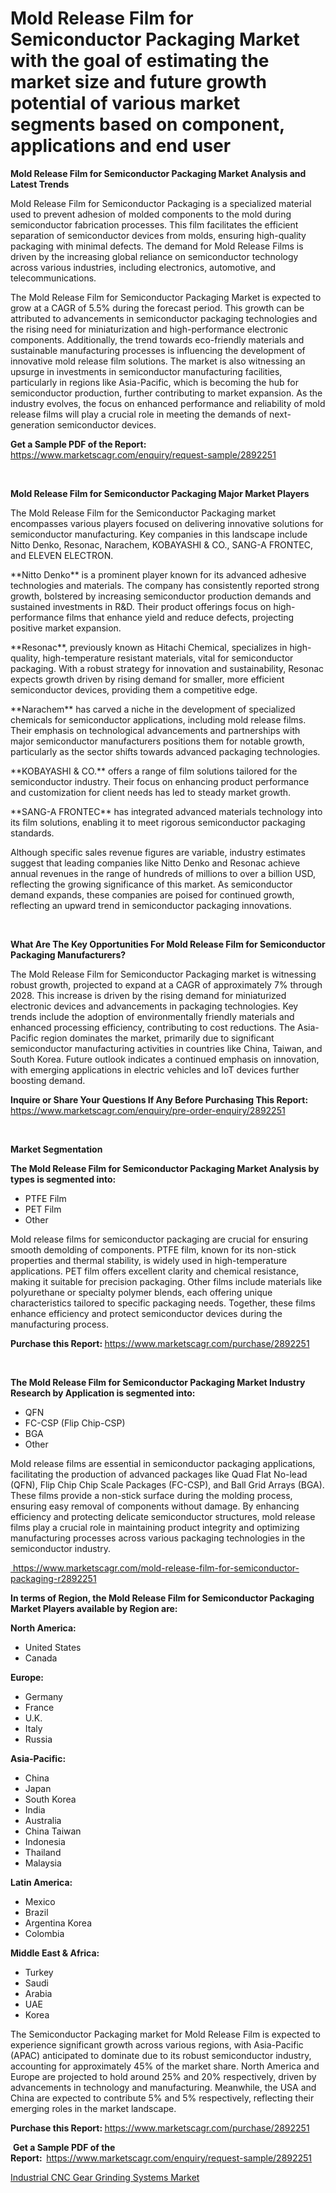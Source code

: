 <p><h1>Mold Release Film for Semiconductor Packaging Market with the goal of estimating the market size and future growth potential of various market segments based on component, applications and end user</h1></p><p><strong>Mold Release Film for Semiconductor Packaging Market Analysis and Latest Trends</strong></p>
<p><p>Mold Release Film for Semiconductor Packaging is a specialized material used to prevent adhesion of molded components to the mold during semiconductor fabrication processes. This film facilitates the efficient separation of semiconductor devices from molds, ensuring high-quality packaging with minimal defects. The demand for Mold Release Films is driven by the increasing global reliance on semiconductor technology across various industries, including electronics, automotive, and telecommunications.</p><p>The Mold Release Film for Semiconductor Packaging Market is expected to grow at a CAGR of 5.5% during the forecast period. This growth can be attributed to advancements in semiconductor packaging technologies and the rising need for miniaturization and high-performance electronic components. Additionally, the trend towards eco-friendly materials and sustainable manufacturing processes is influencing the development of innovative mold release film solutions. The market is also witnessing an upsurge in investments in semiconductor manufacturing facilities, particularly in regions like Asia-Pacific, which is becoming the hub for semiconductor production, further contributing to market expansion. As the industry evolves, the focus on enhanced performance and reliability of mold release films will play a crucial role in meeting the demands of next-generation semiconductor devices.</p></p>
<p><strong>Get a Sample PDF of the Report:&nbsp;</strong> <a href="https://www.marketscagr.com/enquiry/request-sample/2892251?utm_campaign=3460&utm_medium=2&utm_source=Github&utm_content=ia&utm_term=15032025&utm_id=mold-release-film-for-semiconductor-packaging">https://www.marketscagr.com/enquiry/request-sample/2892251</a></p>
<p>&nbsp;</p>
<p><strong>Mold Release Film for Semiconductor Packaging Major Market Players</strong></p>
<p><p>The Mold Release Film for the Semiconductor Packaging market encompasses various players focused on delivering innovative solutions for semiconductor manufacturing. Key companies in this landscape include Nitto Denko, Resonac, Narachem, KOBAYASHI & CO., SANG-A FRONTEC, and ELEVEN ELECTRON. </p><p>**Nitto Denko** is a prominent player known for its advanced adhesive technologies and materials. The company has consistently reported strong growth, bolstered by increasing semiconductor production demands and sustained investments in R&D. Their product offerings focus on high-performance films that enhance yield and reduce defects, projecting positive market expansion.</p><p>**Resonac**, previously known as Hitachi Chemical, specializes in high-quality, high-temperature resistant materials, vital for semiconductor packaging. With a robust strategy for innovation and sustainability, Resonac expects growth driven by rising demand for smaller, more efficient semiconductor devices, providing them a competitive edge.</p><p>**Narachem** has carved a niche in the development of specialized chemicals for semiconductor applications, including mold release films. Their emphasis on technological advancements and partnerships with major semiconductor manufacturers positions them for notable growth, particularly as the sector shifts towards advanced packaging technologies.</p><p>**KOBAYASHI & CO.** offers a range of film solutions tailored for the semiconductor industry. Their focus on enhancing product performance and customization for client needs has led to steady market growth.</p><p>**SANG-A FRONTEC** has integrated advanced materials technology into its film solutions, enabling it to meet rigorous semiconductor packaging standards. </p><p>Although specific sales revenue figures are variable, industry estimates suggest that leading companies like Nitto Denko and Resonac achieve annual revenues in the range of hundreds of millions to over a billion USD, reflecting the growing significance of this market. As semiconductor demand expands, these companies are poised for continued growth, reflecting an upward trend in semiconductor packaging innovations.</p></p>
<p>&nbsp;</p>
<p><strong>What Are The Key Opportunities For Mold Release Film for Semiconductor Packaging Manufacturers?</strong></p>
<p><p>The Mold Release Film for Semiconductor Packaging market is witnessing robust growth, projected to expand at a CAGR of approximately 7% through 2028. This increase is driven by the rising demand for miniaturized electronic devices and advancements in packaging technologies. Key trends include the adoption of environmentally friendly materials and enhanced processing efficiency, contributing to cost reductions. The Asia-Pacific region dominates the market, primarily due to significant semiconductor manufacturing activities in countries like China, Taiwan, and South Korea. Future outlook indicates a continued emphasis on innovation, with emerging applications in electric vehicles and IoT devices further boosting demand.</p></p>
<p><strong>Inquire or Share Your Questions If Any Before Purchasing This Report:</strong> <a href="https://www.marketscagr.com/enquiry/pre-order-enquiry/2892251?utm_campaign=3460&utm_medium=2&utm_source=Github&utm_content=ia&utm_term=15032025&utm_id=mold-release-film-for-semiconductor-packaging">https://www.marketscagr.com/enquiry/pre-order-enquiry/2892251</a></p>
<p>&nbsp;</p>
<p><strong>Market Segmentation</strong></p>
<p><strong>The Mold Release Film for Semiconductor Packaging Market Analysis by types is segmented into:</strong></p>
<p><ul><li>PTFE Film</li><li>PET Film</li><li>Other</li></ul></p>
<p><p>Mold release films for semiconductor packaging are crucial for ensuring smooth demolding of components. PTFE film, known for its non-stick properties and thermal stability, is widely used in high-temperature applications. PET film offers excellent clarity and chemical resistance, making it suitable for precision packaging. Other films include materials like polyurethane or specialty polymer blends, each offering unique characteristics tailored to specific packaging needs. Together, these films enhance efficiency and protect semiconductor devices during the manufacturing process.</p></p>
<p><strong>Purchase this Report:&nbsp;</strong><a href="https://www.marketscagr.com/purchase/2892251?utm_campaign=3460&utm_medium=2&utm_source=Github&utm_content=ia&utm_term=15032025&utm_id=mold-release-film-for-semiconductor-packaging">https://www.marketscagr.com/purchase/2892251</a></p>
<p>&nbsp;</p>
<p><strong>The Mold Release Film for Semiconductor Packaging Market Industry Research by Application is segmented into:</strong></p>
<p><ul><li>QFN</li><li>FC-CSP (Flip Chip-CSP)</li><li>BGA</li><li>Other</li></ul></p>
<p><p>Mold release films are essential in semiconductor packaging applications, facilitating the production of advanced packages like Quad Flat No-lead (QFN), Flip Chip Chip Scale Packages (FC-CSP), and Ball Grid Arrays (BGA). These films provide a non-stick surface during the molding process, ensuring easy removal of components without damage. By enhancing efficiency and protecting delicate semiconductor structures, mold release films play a crucial role in maintaining product integrity and optimizing manufacturing processes across various packaging technologies in the semiconductor industry.</p></p>
<p><a href="https://www.marketscagr.com/mold-release-film-for-semiconductor-packaging-r2892251?utm_campaign=3460&utm_medium=2&utm_source=Github&utm_content=ia&utm_term=15032025&utm_id=mold-release-film-for-semiconductor-packaging">&nbsp;https://www.marketscagr.com/mold-release-film-for-semiconductor-packaging-r2892251</a></p>
<p><strong>In terms of Region, the Mold Release Film for Semiconductor Packaging Market Players available by Region are:</strong></p>
<p>
    <p> <strong> North America: </strong>
        <ul>
            <li>United States</li>
            <li>Canada</li>
        </ul>
        </p> 
    <p> <strong> Europe: </strong>
        <ul>
            <li>Germany</li>
            <li>France</li>
            <li>U.K.</li>
            <li>Italy</li>
            <li>Russia</li>
        </ul>
        </p> 
    <p> <strong> Asia-Pacific: </strong>
        <ul>
            <li>China</li>
            <li>Japan</li>
            <li>South Korea</li>
            <li>India</li>
            <li>Australia</li>
            <li>China Taiwan</li>
            <li>Indonesia</li>
            <li>Thailand</li>
            <li>Malaysia</li>
        </ul>
        </p> 
    <p> <strong> Latin America: </strong>
        <ul>
            <li>Mexico</li>
            <li>Brazil</li>
            <li>Argentina Korea</li>
            <li>Colombia</li>
        </ul>
        </p> 
    <p> <strong> Middle East & Africa: </strong>
        <ul>
            <li>Turkey</li>
            <li>Saudi</li>
            <li>Arabia</li>
            <li>UAE</li>
            <li>Korea</li>
        </ul>
    </p>
    </p>
<p><p>The Semiconductor Packaging market for Mold Release Film is expected to experience significant growth across various regions, with Asia-Pacific (APAC) anticipated to dominate due to its robust semiconductor industry, accounting for approximately 45% of the market share. North America and Europe are projected to hold around 25% and 20% respectively, driven by advancements in technology and manufacturing. Meanwhile, the USA and China are expected to contribute 5% and 5% respectively, reflecting their emerging roles in the market landscape.</p></p>
<p><strong>Purchase this Report: </strong><a href="https://www.marketscagr.com/purchase/2892251?utm_campaign=3460&utm_medium=2&utm_source=Github&utm_content=ia&utm_term=15032025&utm_id=mold-release-film-for-semiconductor-packaging">https://www.marketscagr.com/purchase/2892251</a></p>
<p>&nbsp;<strong>Get a Sample PDF of the Report:&nbsp;&nbsp;</strong><a href="https://www.marketscagr.com/enquiry/request-sample/2892251?utm_campaign=3460&utm_medium=2&utm_source=Github&utm_content=ia&utm_term=15032025&utm_id=mold-release-film-for-semiconductor-packaging">https://www.marketscagr.com/enquiry/request-sample/2892251</a></p>
<p><strong></strong></p>
<p><p><a href="https://github.com/sderolza/Market-Research-Report-List-1/blob/main/industrial-cnc-gear-grinding-systems-market.md?utm_campaign=3460&utm_medium=2&utm_source=Github&utm_content=ia&utm_term=15032025&utm_id=mold-release-film-for-semiconductor-packaging">Industrial CNC Gear Grinding Systems Market</a></p></p>